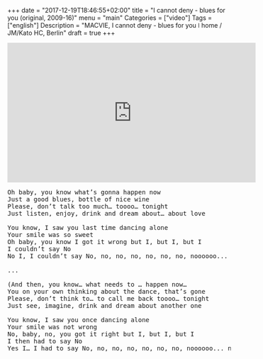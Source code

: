 +++
date = "2017-12-19T18:46:55+02:00"
title = "I cannot deny - blues for you (original, 2009-16)"
menu = "main"
Categories = ["video"]
Tags = ["english"]
Description = "MACVIE, I cannot deny - blues for you  ǀ  home / JM/Kato HC, Berlin"
draft = true
+++


<iframe width="560" height="315" src="https://www.youtube.com/embed/Jeo1ene41Bk?rel=0" frameborder="0" gesture="media" allow="encrypted-media" allowfullscreen></iframe>


<pre>
Oh baby, you know what’s gonna happen now
Just a good blues, bottle of nice wine
Please, don’t talk too much… toooo… tonight
Just listen, enjoy, drink and dream about… about love

You know, I saw you last time dancing alone
Your smile was so sweet
Oh baby, you know I got it wrong but I, but I, but I
I couldn’t say No
No I, I couldn’t say No, no, no, no, no, no, no, noooooo...  no 

...

(And then, you know… what needs to … happen now…	
You on your own thinking about the dance, that’s gone  		
Please, don’t think to… to call me back toooo… tonight				
Just see, imagine, drink and dream about another one  		

You know, I saw you once dancing alone
Your smile was not wrong
No, baby, no, you got it right but I, but I, but I
I then had to say No
Yes I… I had to say No, no, no, no, no, no, no, noooooo... no)
</pre>
